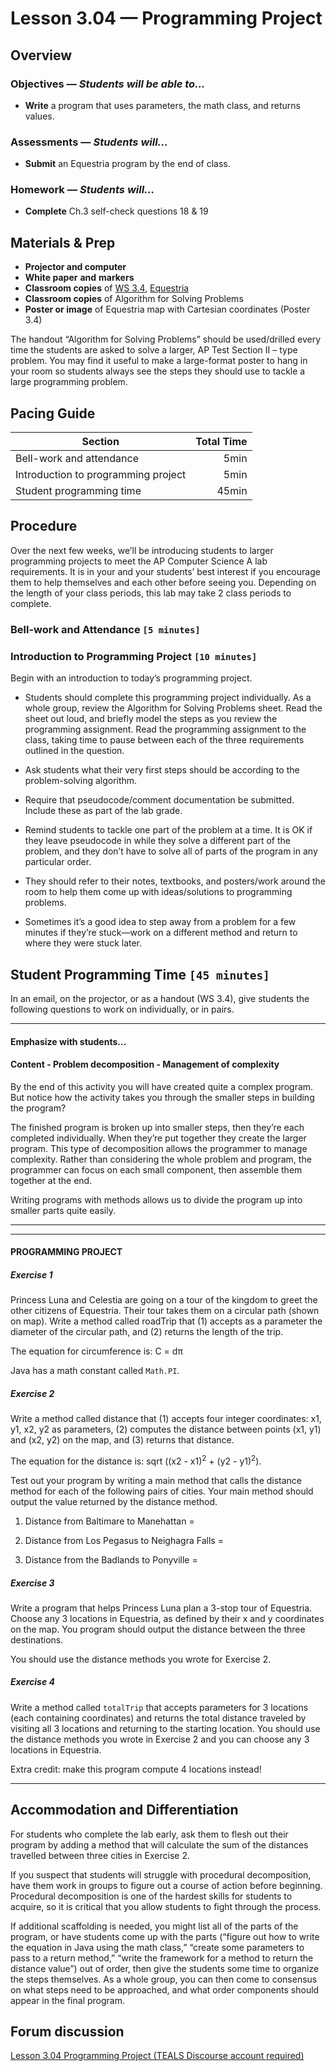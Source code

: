 Lesson 3.04 — Programming Project
====================================================================================================

Overview
--------
### Objectives — _Students will be able to…_
- **Write** a program that uses parameters, the math class, and returns values.

### Assessments — _Students will…_
- **Submit** an Equestria program by the end of class.

### Homework — _Students will…_
- **Complete** Ch.3 self-check questions 18 & 19


Materials & Prep
----------------
- **Projector and computer**
- **White paper** **and** **markers**
- **Classroom copies** of [WS 3.4][], [Equestria][]
- **Classroom copies** of Algorithm for Solving Problems
- **Poster or image** of Equestria map with Cartesian coordinates (Poster 3.4)

The handout “Algorithm for Solving Problems” should be used/drilled every time the students are
asked to solve a larger, AP Test Section II – type problem. You may find it useful to make a
large-format poster to hang in your room so students always see the steps they should use to tackle
a large programming problem.


Pacing Guide
------------
| Section                             | Total Time |
|-------------------------------------|-----------:|
| Bell-work and attendance            |       5min |
| Introduction to programming project |       5min |
| Student programming time            |      45min |


Procedure
---------
Over the next few weeks, we’ll be introducing students to larger programming projects to meet the AP
Computer Science A lab requirements. It is in your and your students’ best interest if you encourage
them to help themselves and each other before seeing you. Depending on the length of your class
periods, this lab may take 2 class periods to complete.

### Bell-work and Attendance `[5 minutes]`

### Introduction to Programming Project `[10 minutes]`

Begin with an introduction to today’s programming project.

- Students should complete this programming project individually. As a whole group, review the
  Algorithm for Solving Problems sheet. Read the sheet out loud, and briefly model the steps as you
  review the programming assignment. Read the programming assignment to the class, taking time to
  pause between each of the three requirements outlined in the question.

- Ask students what their very first steps should be according to the problem-solving algorithm.

- Require that pseudocode/comment documentation be submitted. Include these as part of the lab
  grade.

- Remind students to tackle one part of the problem at a time. It is OK if they leave pseudocode in
  while they solve a different part of the problem, and they don’t have to solve all of parts of the
  program in any particular order.

- They should refer to their notes, textbooks, and posters/work around the room to help them come up
  with ideas/solutions to programming problems.

- Sometimes it’s a good idea to step away from a problem for a few minutes if they’re stuck—work on
  a different method and return to where they were stuck later.

Student Programming Time `[45 minutes]`
---------------------------------------
In an email, on the projector, or as a handout (WS 3.4), give students the following questions to
work on individually, or in pairs.

---

#### Emphasize with students...

#### Content  - Problem decomposition - Management of complexity

By the end of this activity you will have created quite a complex program. But notice how the activity takes you through the smaller steps in building the program?

The finished program is broken up into smaller steps, then they’re each completed individually. When they’re put together they create the larger program. This type of decomposition allows the programmer to manage complexity. Rather than considering the whole problem and program, the programmer can focus on each small component, then assemble them together at the end.

Writing programs with methods allows us to divide the program up into smaller parts quite easily.

---

----------------------------------------------------------------------------------------------------

#### PROGRAMMING PROJECT

##### Exercise 1
Princess Luna and Celestia are going on a tour of the kingdom to greet the other citizens of
Equestria. Their tour takes them on a circular path (shown on map). Write a method called roadTrip
that (1) accepts as a parameter the diameter of the circular path, and (2) returns the length of the
trip.

The equation for circumference is: C = dπ

Java has a math constant called `Math.PI`.

##### Exercise 2
Write a method called distance that (1) accepts four integer coordinates: x1, y1, x2, y2 as
parameters, (2) computes the distance between points (x1, y1) and (x2, y2) on the map, and (3)
returns that distance.

The equation for the distance is: sqrt ((x2 - x1)<sup>2</sup> + (y2 - y1)<sup>2</sup>).

Test out your program by writing a main method that calls the distance method for each of the
following pairs of cities. Your main method should output the value returned by the distance method.

1. Distance from Baltimare to Manehattan =

2. Distance from Los Pegasus to Neighagra Falls =

3. Distance from the Badlands to Ponyville =

##### Exercise 3
Write a program that helps Princess Luna plan a 3-stop tour of Equestria. 
Choose any 3 locations in Equestria, as defined by their x and
y coordinates on the map. You program should output the distance between the three destinations.

You should use the distance methods you wrote for Exercise 2.

##### Exercise 4
Write a method called `totalTrip` that accepts parameters for 3 locations (each containing
coordinates) and returns the total distance traveled by visiting all 3 locations and returning to
the starting location. You should use the distance methods you wrote in Exercise 2 and you can
choose any 3 locations in Equestria.

Extra credit: make this program compute 4 locations instead!

----------------------------------------------------------------------------------------------------

Accommodation and Differentiation
---------------------------------
For students who complete the lab early, ask them to flesh out their program by adding a method that
will calculate the sum of the distances travelled between three cities in Exercise 2.

If you suspect that students will struggle with procedural decomposition, have them work in groups
to figure out a course of action before beginning. Procedural decomposition is one of the hardest
skills for students to acquire, so it is critical that you allow students to fight through the
process.

If additional scaffolding is needed, you might list all of the parts of the program, or have
students come up with the parts (“figure out how to write the equation in Java using the math
class,” “create some parameters to pass to a return method,” “write the framework for a method to
return the distance value”) out of order, then give the students some time to organize the steps
themselves. As a whole group, you can then come to consensus on what steps need to be approached,
and what order components should appear in the final program.


Forum discussion
----------------
[Lesson 3.04 Programming Project (TEALS Discourse account required)](http://forums.tealsk12.org/c/unit-3/3-04-programming-project)


[WS 3.4]:   https://raw.githubusercontent.com/TEALSK12/apcsa-public/master/curriculum/Unit3/WS%203.4.docx
[Equestria]: https://raw.githubusercontent.com/TEALSK12/apcsa-public/master/curriculum/Unit3/Map%20of%20Equestria.pptx
